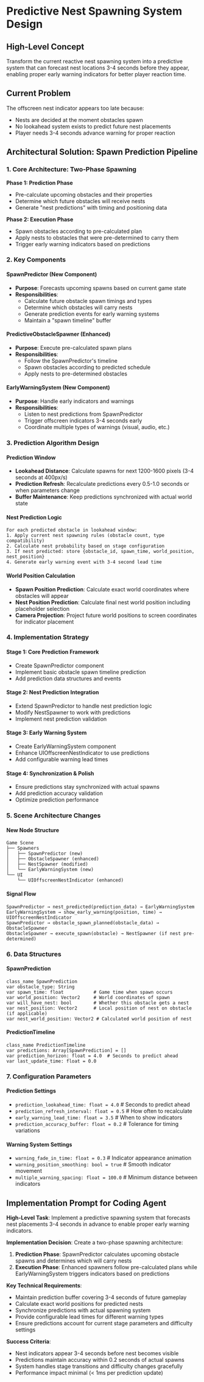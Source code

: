 # Predictive Nest Spawning System Design

## High-Level Concept

Transform the current reactive nest spawning system into a predictive system that can forecast nest locations 3-4 seconds before they appear, enabling proper early warning indicators for better player reaction time.

## Current Problem

The offscreen nest indicator appears too late because:
- Nests are decided at the moment obstacles spawn
- No lookahead system exists to predict future nest placements
- Player needs 3-4 seconds advance warning for proper reaction

## Architectural Solution: Spawn Prediction Pipeline

### 1. Core Architecture: Two-Phase Spawning

**Phase 1: Prediction Phase**
- Pre-calculate upcoming obstacles and their properties
- Determine which future obstacles will receive nests
- Generate "nest predictions" with timing and positioning data

**Phase 2: Execution Phase** 
- Spawn obstacles according to pre-calculated plan
- Apply nests to obstacles that were pre-determined to carry them
- Trigger early warning indicators based on predictions

### 2. Key Components

#### SpawnPredictor (New Component)
- **Purpose**: Forecasts upcoming spawns based on current game state
- **Responsibilities**:
  - Calculate future obstacle spawn timings and types
  - Determine which obstacles will carry nests
  - Generate prediction events for early warning systems
  - Maintain a "spawn timeline" buffer

#### PredictiveObstacleSpawner (Enhanced)
- **Purpose**: Execute pre-calculated spawn plans
- **Responsibilities**:
  - Follow the SpawnPredictor's timeline
  - Spawn obstacles according to predicted schedule
  - Apply nests to pre-determined obstacles

#### EarlyWarningSystem (New Component)
- **Purpose**: Handle early indicators and warnings
- **Responsibilities**:
  - Listen to nest predictions from SpawnPredictor
  - Trigger offscreen indicators 3-4 seconds early
  - Coordinate multiple types of warnings (visual, audio, etc.)

### 3. Prediction Algorithm Design

#### Prediction Window
- **Lookahead Distance**: Calculate spawns for next 1200-1600 pixels (3-4 seconds at 400px/s)
- **Prediction Refresh**: Recalculate predictions every 0.5-1.0 seconds or when parameters change
- **Buffer Maintenance**: Keep predictions synchronized with actual world state

#### Nest Prediction Logic
```
For each predicted obstacle in lookahead window:
1. Apply current nest spawning rules (obstacle count, type compatibility)
2. Calculate nest probability based on stage configuration
3. If nest predicted: store {obstacle_id, spawn_time, world_position, nest_position}
4. Generate early warning event with 3-4 second lead time
```

#### World Position Calculation
- **Spawn Position Prediction**: Calculate exact world coordinates where obstacles will appear
- **Nest Position Prediction**: Calculate final nest world position including placeholder selection
- **Camera Projection**: Project future world positions to screen coordinates for indicator placement

### 4. Implementation Strategy

#### Stage 1: Core Prediction Framework
- Create SpawnPredictor component
- Implement basic obstacle spawn timeline prediction
- Add prediction data structures and events

#### Stage 2: Nest Prediction Integration
- Extend SpawnPredictor to handle nest prediction logic
- Modify NestSpawner to work with predictions
- Implement nest prediction validation

#### Stage 3: Early Warning System
- Create EarlyWarningSystem component
- Enhance UIOffscreenNestIndicator to use predictions
- Add configurable warning lead times

#### Stage 4: Synchronization & Polish
- Ensure predictions stay synchronized with actual spawns
- Add prediction accuracy validation
- Optimize prediction performance

### 5. Scene Architecture Changes

#### New Node Structure
```
Game Scene
├── Spawners
│   ├── SpawnPredictor (new)
│   ├── ObstacleSpawner (enhanced)
│   ├── NestSpawner (modified)
│   └── EarlyWarningSystem (new)
└── UI
    └── UIOffscreenNestIndicator (enhanced)
```

#### Signal Flow
```
SpawnPredictor → nest_predicted(prediction_data) → EarlyWarningSystem
EarlyWarningSystem → show_early_warning(position, time) → UIOffscreenNestIndicator
SpawnPredictor → obstacle_spawn_planned(obstacle_data) → ObstacleSpawner
ObstacleSpawner → execute_spawn(obstacle) → NestSpawner (if nest pre-determined)
```

### 6. Data Structures

#### SpawnPrediction
```gdscript
class_name SpawnPrediction
var obstacle_type: String
var spawn_time: float           # Game time when spawn occurs
var world_position: Vector2     # World coordinates of spawn
var will_have_nest: bool        # Whether this obstacle gets a nest
var nest_position: Vector2      # Local position of nest on obstacle (if applicable)
var nest_world_position: Vector2 # Calculated world position of nest
```

#### PredictionTimeline
```gdscript
class_name PredictionTimeline
var predictions: Array[SpawnPrediction] = []
var prediction_horizon: float = 4.0  # Seconds to predict ahead
var last_update_time: float = 0.0
```

### 7. Configuration Parameters

#### Prediction Settings
- `prediction_lookahead_time: float = 4.0` # Seconds to predict ahead
- `prediction_refresh_interval: float = 0.5` # How often to recalculate
- `early_warning_lead_time: float = 3.5` # When to show indicators
- `prediction_accuracy_buffer: float = 0.2` # Tolerance for timing variations

#### Warning System Settings
- `warning_fade_in_time: float = 0.3` # Indicator appearance animation
- `warning_position_smoothing: bool = true` # Smooth indicator movement
- `multiple_warning_spacing: float = 100.0` # Minimum distance between indicators

## Implementation Prompt for Coding Agent

**High-Level Task**: Implement a predictive spawning system that forecasts nest placements 3-4 seconds in advance to enable proper early warning indicators.

**Implementation Decision**: Create a two-phase spawning architecture:
1. **Prediction Phase**: SpawnPredictor calculates upcoming obstacle spawns and determines which will carry nests
2. **Execution Phase**: Enhanced spawners follow pre-calculated plans while EarlyWarningSystem triggers indicators based on predictions

**Key Technical Requirements**:
- Maintain prediction buffer covering 3-4 seconds of future gameplay
- Calculate exact world positions for predicted nests
- Synchronize predictions with actual spawning system
- Provide configurable lead times for different warning types
- Ensure predictions account for current stage parameters and difficulty settings

**Success Criteria**:
- Nest indicators appear 3-4 seconds before nest becomes visible
- Predictions maintain accuracy within 0.2 seconds of actual spawns
- System handles stage transitions and difficulty changes gracefully
- Performance impact minimal (< 1ms per prediction update)
